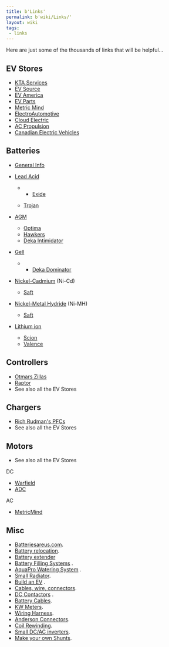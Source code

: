 ```yaml
---
title: b'Links'
permalink: b'wiki/Links/'
layout: wiki
tags:
 - links
---
```


Here are just some of the thousands of links that will be helpful...

EV Stores
---------

-   [KTA Services](http://www.kta-ev.com)
-   [EV Source](http://www.evsource.com)
-   [EV America](http://www.ev-america.com)
-   [EV Parts](http://www.evparts.com/)
-   [Metric Mind](http://www.metricmind.com/index1.htm)
-   [ElectroAutomotive](http://electroauto.com/)
-   [Cloud Electric](http://www.cloudelectric.com/)
-   [AC Propulsion](http://acpropulsion.com/)
-   [Canadian Electric Vehicles](http://www.canev.com/)

Batteries
---------

-   [General
    Info](http://www.thermoanalytics.com/support/publications/batterytypesdoc.html)
-   [Lead Acid](/wiki/Lead_Acid "wikilink")
    -   -   [Exide](http://www.exideworld.com/)

    -   [Trojan](http://www.trojanbattery.com)

-   [AGM](/wiki/AGM "wikilink")
    -   [Optima](http://www.remybattery.com/)
    -   [Hawkers](http://www.enersysreservepower.com/)
    -   [Deka Intimidator](http://www.eastpenn-deka.com/)
-   [Gell](/wiki/Gell "wikilink")
    -   -   [Deka Dominator](http://www.eastpenn-deka.com/)

-   [Nickel-Cadmium](/wiki/Nickel-Cadmium "wikilink") (Ni-Cd)
    -   [Saft](http://www.saftbatteries.com/)
-   [Nickel-Metal Hydride](/wiki/Nickel-Metal_Hydride "wikilink") (Ni-MH)
    -   [Saft](http://www.saftbatteries.com/)
-   [Lithium ion](/wiki/Lithium_ion "wikilink")
    -   [Scion](http://www.sionpower.com/)
    -   [Valence](http://www.valence.com/)

Controllers
-----------

-   [Otmars Zillas](http://www.cafeelectric.com/)
-   [Raptor](http://www.dcpowersystems.com/)
-   See also all the EV Stores

Chargers
--------

-   [Rich Rudman's PFCs](http://www.manzanitamicro.com/)
-   See also all the EV Stores

Motors
------

-   See also all the EV Stores

DC

-   [Warfield](http://www.warfieldelectric.com)
-   [ADC](http://www.adcmotors.com)

AC

-   [MetricMind](http://www.metricmind.com/index1.htm)

Misc
----

-   [Batteriesareus.com](http://www.batteriesareus.com).
-   [Battery
    relocation](http://www.timskelton.com/lightning/race_prep/weight/battery_relocate.htm).
-   [Battery extender](http://www.sfxperformance.com/parts/AUM9202.htm)
-   [Battery Filling Systems](http://www.batteryfillingsystems.com/) .
-   [AquaPro Watering System](http://www.aquapro.net/index.html) .
-   [Small Radiator](http://www.aquastealth.com/).
-   [Build an EV](http://www.evadc.org/build_an_ev.html) .
-   [Cables, wire, connectors](http://www.quickcable.com/).
-   [DC Contactors](http://www.curtisinst.com/) .
-   [Battery Cables](http://www.eastpenn-deka.com).
-   [KW Meters](http://www.hialeahmeter.com/).
-   [Wiring Harness](http://kwikwire.com/).
-   [Anderson Connectors](http://www.powerwerx.com/).
-   [Coil Rewinding](http://www.qsl.net/ki7cx/Coilrewind.htm).
-   [Small DC/AC
    inverters](http://www.zbattery.com/zbattery/aed75.html).
-   [Make your own
    Shunts](http://www.uoguelph.ca/~antoon/gadgets/shunts/shunts.html).
